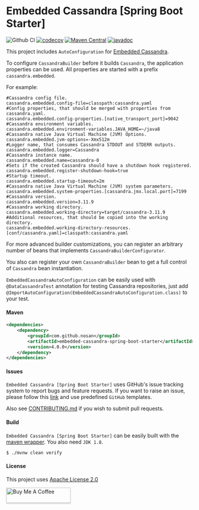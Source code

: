 # Embedded Cassandra [Spring Boot Starter] 
![Github CI](https://github.com/nosan/embedded-cassandra-spring-boot-starter/workflows/build/badge.svg)
[![codecov](https://codecov.io/gh/nosan/embedded-cassandra-spring-boot-starter/branch/master/graph/badge.svg?token=SNW1ICHYXL)](https://codecov.io/gh/nosan/embedded-cassandra-spring-boot-starter)
[![Maven Central](https://maven-badges.herokuapp.com/maven-central/com.github.nosan/embedded-cassandra-spring-boot-starter/badge.svg)](https://maven-badges.herokuapp.com/maven-central/com.github.nosan/embedded-cassandra-spring-boot-starter/)
[![javadoc](https://javadoc.io/badge2/com.github.nosan/embedded-cassandra-spring-boot-autoconfigure/javadoc.svg)](https://javadoc.io/doc/com.github.nosan/embedded-cassandra-spring-boot-autoconfigure)


This project includes `AutoConfiguration` for [Embedded Cassandra](https://github.com/nosan/embedded-cassandra).

To configure `CassandraBuilder` before it builds `Cassandra`, the application 
properties can be used. All properties are started with a prefix `cassandra.embedded`.

For example:

```properties
#Cassandra config file.
cassandra.embedded.config-file=classpath:cassandra.yaml
#Config properties, that should be merged with properties from cassandra.yaml.
cassandra.embedded.config-properties.[native_transport_port]=9042
#Cassandra environment variables.
cassandra.embedded.environment-variables.JAVA_HOME=~/java8
#Cassandra native Java Virtual Machine (JVM) Options.
cassandra.embedded.jvm-options=-Xmx512m
#Logger name, that consumes Cassandra STDOUT and STDERR outputs.
cassandra.embedded.logger=Cassandra
#Cassandra instance name.
cassandra.embedded.name=cassandra-0
#Sets if the created Cassandra should have a shutdown hook registered.
cassandra.embedded.register-shutdown-hook=true
#Startup timeout.
cassandra.embedded.startup-timeout=2m
#Cassandra native Java Virtual Machine (JVM) system parameters.
cassandra.embedded.system-properties.[cassandra.jmx.local.port]=7199
#Cassandra version.
cassandra.embedded.version=3.11.9
#Cassandra working directory.
cassandra.embedded.working-directory=target/cassandra-3.11.9
#Additional resources, that should be copied into the working directory.
cassandra.embedded.working-directory-resources.[conf/cassandra.yaml]=classpath:cassandra.yaml
```

For more advanced builder customizations, you can register an arbitrary number of beans that implements `CassandraBuilderConfigurator`.

You also can register your own `CassandraBuilder` bean to get a full control of `Cassandra` bean instantiation.    

`EmbeddedCassandraAutoConfiguration` can be easily used with `@DataCassandraTest` annotation for testing Cassandra repositories,
just add `@ImportAutoConfiguration(EmbeddedCassandraAutoConfiguration.class)` to your test.

#### Maven

```xml
<dependencies>
    <dependency>
        <groupId>com.github.nosan</groupId>
        <artifactId>embedded-cassandra-spring-boot-starter</artifactId>
        <version>4.0.0</version>
    </dependency>
</dependencies>
```
#### Issues

`Embedded Cassandra [Spring Boot Starter]` uses GitHub's issue tracking system to report bugs and feature
requests. If you want to raise an issue, please follow this [link](https://github.com/nosan/embedded-cassandra-spring-boot-starter/issues)
and use predefined `GitHub` templates.

Also see [CONTRIBUTING.md](CONTRIBUTING.md) if you wish to submit pull requests.


#### Build

`Embedded Cassandra [Spring Boot Starter]` can be easily built with the [maven wrapper](https://github.com/takari/maven-wrapper). You also need `JDK 1.8`.

```bash
$ ./mvnw clean verify
```

#### License

This project uses [Apache License 2.0](https://www.apache.org/licenses/LICENSE-2.0)


<a href="https://www.buymeacoffee.com/nosan" target="_blank"><img src="https://www.buymeacoffee.com/assets/img/custom_images/orange_img.png" alt="Buy Me A Coffee" style="height: 41px !important;width: 174px !important;box-shadow: 0px 3px 2px 0px rgba(190, 190, 190, 0.5) !important;-webkit-box-shadow: 0px 3px 2px 0px rgba(190, 190, 190, 0.5) !important;" ></a>
